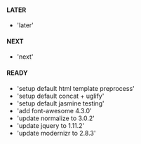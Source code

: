 #### LATER
- 'later'


#### NEXT
- 'next'


#### READY
- 'setup default html template preprocess'
- 'setup default concat + uglify'
- 'setup default jasmine testing'
- 'add font-awesome 4.3.0'
- 'update normalize to 3.0.2'
- 'update jquery to 1.11.2'
- 'update modernizr to 2.8.3'
